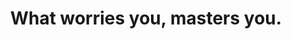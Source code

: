 ---
title: "What worries you, masters you."
attribution: "John Locke"
linked:
  - _cues/you-are-not-your-thoughts.md
tags:
  - finances
---